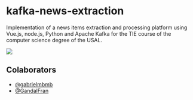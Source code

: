 # kafka-news-extraction

Implementation of a news items extraction and processing platform using Vue.js, node.js, Python and Apache Kafka for the TIE course of the computer science degree of the USAL.

<a>
  <img src="https://github.com/GandalFran/kafka-news-extraction/master/doc/architecture.png" align="center">
</a>


## Colaborators
- [@gabrielmbmb](https://github.com/gabrielmbmb)
- [@GandalFran](https://github.com/GandalFran)
